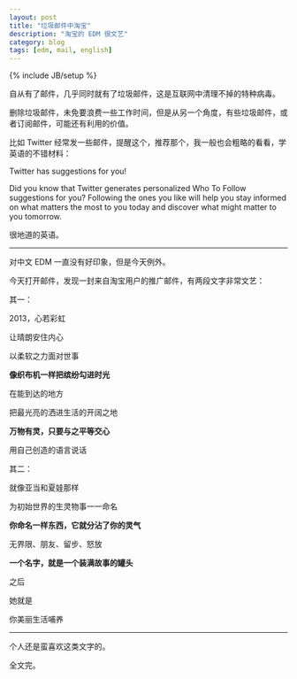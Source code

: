 ```yaml
---
layout: post
title: "垃圾邮件中淘宝"
description: "淘宝的 EDM 很文艺"
category: blog
tags: [edm, mail, english]
---
```

{% include JB/setup %}

自从有了邮件，几乎同时就有了垃圾邮件，这是互联网中清理不掉的特种病毒。

删除垃圾邮件，未免要浪费一些工作时间，但是从另一个角度，有些垃圾邮件，或者订阅邮件，可能还有利用的价值。

比如 Twitter 经常发一些邮件，提醒这个，推荐那个，我一般也会粗略的看看，学英语的不错材料：

Twitter has suggestions for you!

Did you know that Twitter generates personalized Who To Follow suggestions for you? Following the ones you like will help you stay informed on what matters the most to you today and discover what might matter to you tomorrow.
 
很地道的英语。

----

对中文 EDM 一直没有好印象，但是今天例外。

今天打开邮件，发现一封来自淘宝用户的推广邮件，有两段文字非常文艺：

其一：

2013，心若彩虹

让晴朗安住内心

以柔软之力面对世事

**像织布机一样把缤纷勾进时光**

在能到达的地方

把最光亮的洒进生活的开阔之地

**万物有灵，只要与之平等交心**

用自己创造的语言说话

其二：

就像亚当和夏娃那样

为初始世界的生灵物事一一命名

**你命名一样东西，它就分沾了你的灵气**

无界限、朋友、留步、怒放

**一个名字，就是一个装满故事的罐头**

之后

她就是

你美丽生活哺养

----

个人还是蛮喜欢这类文字的。

全文完。